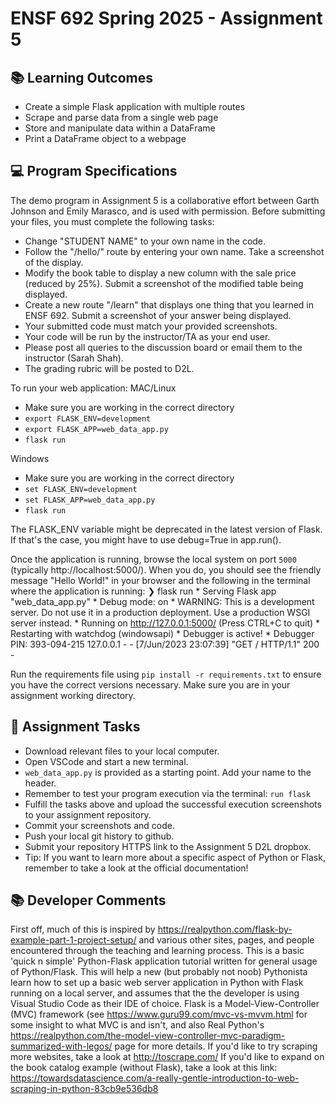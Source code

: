 # ENSF 692 Spring 2025 - Assignment 5

## 📚 Learning Outcomes
* Create a simple Flask application with multiple routes
* Scrape and parse data from a single web page
* Store and manipulate data within a DataFrame
* Print a DataFrame object to a webpage

## 💻 Program Specifications
The demo program in Assignment 5 is a collaborative effort between Garth Johnson and Emily Marasco, and is used with permission.
Before submitting your files, you must complete the following tasks:
* Change "STUDENT NAME" to your own name in the code.
* Follow the "/hello/<name>" route by entering your own name. Take a screenshot of the display. 
* Modify the book table to display a new column with the sale price (reduced by 25%). Submit a screenshot of the modified table being displayed.
* Create a new route "/learn" that displays one thing that you learned in ENSF 692. Submit a screenshot of your answer being displayed.
* Your submitted code must match your provided screenshots.
* Your code will be run by the instructor/TA as your end user.
* Please post all queries to the discussion board or email them to the instructor (Sarah Shah).
* The grading rubric will be posted to D2L.

To run your web application:
MAC/Linux
* Make sure you are working in the correct directory
* `export FLASK_ENV=development`
* `export FLASK_APP=web_data_app.py`
* `flask run`

Windows
* Make sure you are working in the correct directory
* `set FLASK_ENV=development`
* `set FLASK_APP=web_data_app.py`
* `flask run`

The FLASK_ENV variable might be deprecated in the latest version of Flask. If that's the case, you might have to use debug=True in app.run(). 

Once the application is running, browse the local system on port `5000` (typically http://localhost:5000/).  When you do, you should see the friendly message "Hello World!" in your browser and the following in the terminal where the application is running:
    ❯ flask run
    * Serving Flask app "web_data_app.py"
    * Debug mode: on
    * WARNING: This is a development server. Do not use it in a production deployment. Use a production WSGI server instead.
    * Running on http://127.0.0.1:5000/ (Press CTRL+C to quit)
    * Restarting with watchdog (windowsapi)
    * Debugger is active!
    * Debugger PIN: 393-094-215
    127.0.0.1 - - [7/Jun/2023 23:07:39] "GET / HTTP/1.1" 200 -

Run the requirements file using `pip install -r requirements.txt` to ensure you have the correct versions necessary.
Make sure you are in your assignment working directory.

## 📝 Assignment Tasks
* Download relevant files to your local computer.
* Open VSCode and start a new terminal.
* `web_data_app.py` is provided as a starting point. Add your name to the header.
* Remember to test your program execution via the terminal: `run flask`
* Fulfill the tasks above and upload the successful execution screenshots to your assignment repository.
* Commit your screenshots and code.
* Push your local git history to github.
* Submit your repository HTTPS link to the Assignment 5 D2L dropbox.
* Tip: If you want to learn more about a specific aspect of Python or Flask, remember to take a look at the official documentation!

## 📚 Developer Comments
First off, much of this is inspired by https://realpython.com/flask-by-example-part-1-project-setup/ and various other sites, pages, and people encountered through the teaching and learning process.
This is a basic 'quick n simple' Python-Flask application tutorial written for general usage of Python/Flask. This will help a new (but probably not noob) Pythonista learn how to set up a basic web server application in Python with Flask running on a local server, and assumes that the the developer is using Visual Studio Code as their IDE of choice.
Flask is a Model-View-Controller (MVC) framework (see https://www.guru99.com/mvc-vs-mvvm.html for some insight to what MVC is and isn't, and also Real Python's https://realpython.com/the-model-view-controller-mvc-paradigm-summarized-with-legos/ page for more details.
If you'd like to try scraping more websites, take a look at http://toscrape.com/
If you'd like to expand on the book catalog example (without Flask), take a look at this link: https://towardsdatascience.com/a-really-gentle-introduction-to-web-scraping-in-python-83cb9e536db8

